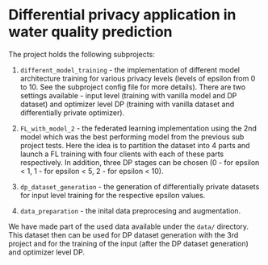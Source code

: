 # Differential privacy application in water quality prediction


The project holds the following subprojects:

 1) `different_model_training` - the implementation of different model architecture training for various privacy levels (levels of epsilon from 0 to 10. See the subproject config file for more details). There are two settings available - input level (training with vanilla model and DP dataset) and optimizer level DP (training with vanilla dataset and differentially private optimizer).
 
 2) `FL_with_model_2` - the federated learning implementation using the 2nd model which was the best performing model from the previous sub project tests. Here the idea is to partition the dataset into 4 parts and launch a FL training with four clients with each of these parts respectively. In addition, three DP stages can be chosen (0 - for epsilon < 1, 1 - for epsilon < 5, 2 - for epsilon < 10).

 3) `dp_dataset_generation` - the generation of differentially private datasets for input level training for the respective epsilon values.

 4) `data_preparation` - the inital data preprocesing and augmentation.

 We have made part of the used data available under the `data/` directory. This dataset then can be used for DP dataset generation with the 3rd project and for the training of the input (after the DP dataset generation) and optimizer level DP.